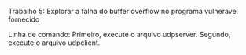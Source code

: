 Trabalho 5: Explorar a falha do buffer overflow no programa vulneravel fornecido

Linha de comando: Primeiro, execute o arquivo udpserver. Segundo, execute o arquivo udpclient.
		 
